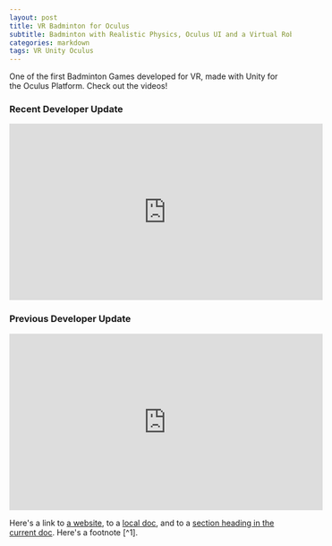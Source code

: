 ```yaml
---
layout: post
title: VR Badminton for Oculus
subtitle: Badminton with Realistic Physics, Oculus UI and a Virtual Robot.
categories: markdown
tags: VR Unity Oculus
---
```


One of the first Badminton Games developed for VR, made with Unity for the Oculus Platform. Check out the videos!

### Recent Developer Update

<iframe width="560" height="315" src="https://www.youtube.com/embed/BP-nhg_v2wk" title="YouTube video player" frameborder="0" allow="accelerometer; autoplay; clipboard-write; encrypted-media; gyroscope; picture-in-picture" allowfullscreen></iframe>

### Previous Developer Update

<iframe width="560" height="315" src="https://www.youtube.com/embed/OxkkvQpPZnE" title="YouTube video player" frameborder="0" allow="accelerometer; autoplay; clipboard-write; encrypted-media; gyroscope; picture-in-picture" allowfullscreen></iframe>

Here's a link to [a website](http://foo.bar), to a [local
doc](local-doc.html), and to a [section heading in the current
doc](#an-h2-header). Here's a footnote [^1].
